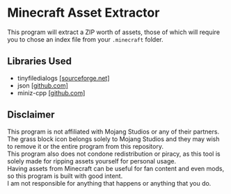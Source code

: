 # Minecraft Asset Extractor
This program will extract a ZIP worth of assets, those of which will require you to chose an index file from your `.minecraft` folder.

## Libraries Used
- tinyfiledialogs [[sourceforge.net]](https://sourceforge.net/projects/tinyfiledialogs/)
- json [[github.com]](https://github.com/nlohmann/json)
- miniz-cpp [[github.com]](https://github.com/tfussell/miniz-cpp)

## Disclaimer
This program is not affiliated with Mojang Studios or any of their partners.<br>
The grass block icon belongs solely to Mojang Studios and they may wish to remove it or the entire program from this repository.<br>
This program also does not condone redistribution or piracy, as this tool is solely made for ripping assets yourself for personal usage.<br>
Having assets from Minecraft can be useful for fan content and even mods, so this program is built with good intent.<br>
I am not responsible for anything that happens or anything that you do.